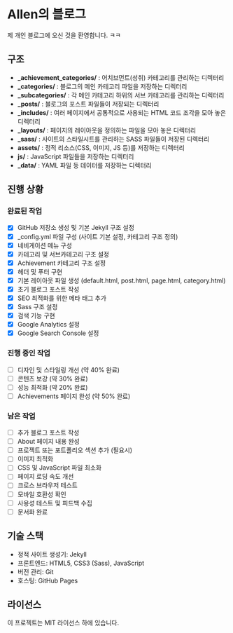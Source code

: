 # Allen의 블로그

제 개인 블로그에 오신 것을 환영합니다. ㅋㅋ

## 구조

- **_achievement_categories/** : 어치브먼트(성취) 카테고리를 관리하는 디렉터리
- **_categories/** : 블로그의 메인 카테고리 파일을 저장하는 디렉터리
- **_subcategories/** : 각 메인 카테고리 하위의 서브 카테고리를 관리하는 디렉터리
- **_posts/** : 블로그의 포스트 파일들이 저장되는 디렉터리
- **_includes/** : 여러 페이지에서 공통적으로 사용되는 HTML 코드 조각을 모아 놓은 디렉터리
- **_layouts/** : 페이지의 레이아웃을 정의하는 파일을 모아 놓은 디렉터리
- **_sass/** : 사이트의 스타일시트를 관리하는 SASS 파일들이 저장된 디렉터리
- **assets/** : 정적 리소스(CSS, 이미지, JS 등)를 저장하는 디렉터리
- **js/** : JavaScript 파일들을 저장하는 디렉터리
- **_data/** : YAML 파일 등 데이터를 저장하는 디렉터리

## 진행 상황

### 완료된 작업
- [x] GitHub 저장소 생성 및 기본 Jekyll 구조 설정
- [x] _config.yml 파일 구성 (사이트 기본 설정, 카테고리 구조 정의)
- [x] 네비게이션 메뉴 구성
- [x] 카테고리 및 서브카테고리 구조 설정
- [x] Achievement 카테고리 구조 설정
- [x] 헤더 및 푸터 구현
- [x] 기본 레이아웃 파일 생성 (default.html, post.html, page.html, category.html)
- [x] 초기 블로그 포스트 작성
- [x] SEO 최적화를 위한 메타 태그 추가
- [x] Sass 구조 설정
- [x] 검색 기능 구현
- [x] Google Analytics 설정
- [x] Google Search Console 설정

### 진행 중인 작업
- [ ] 디자인 및 스타일링 개선 (약 40% 완료)
- [ ] 콘텐츠 보강 (약 30% 완료)
- [ ] 성능 최적화 (약 20% 완료)
- [ ] Achievements 페이지 완성 (약 50% 완료)

### 남은 작업
- [ ] 추가 블로그 포스트 작성
- [ ] About 페이지 내용 완성
- [ ] 프로젝트 또는 포트폴리오 섹션 추가 (필요시)
- [ ] 이미지 최적화
- [ ] CSS 및 JavaScript 파일 최소화
- [ ] 페이지 로딩 속도 개선
- [ ] 크로스 브라우저 테스트
- [ ] 모바일 호환성 확인
- [ ] 사용성 테스트 및 피드백 수집
- [ ] 문서화 완료

## 기술 스택
- 정적 사이트 생성기: Jekyll
- 프론트엔드: HTML5, CSS3 (Sass), JavaScript
- 버전 관리: Git
- 호스팅: GitHub Pages

## 라이선스
이 프로젝트는 MIT 라이선스 하에 있습니다.